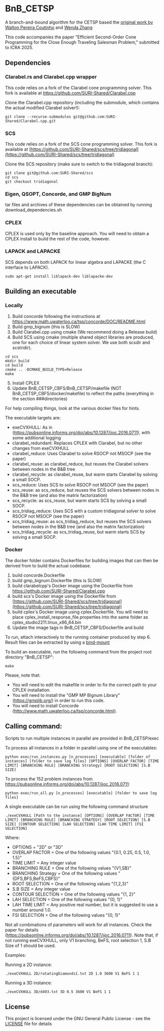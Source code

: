 # BnB_CETSP

A branch-and-bound algorithm for the CETSP based the [original work by Walton Pereira Coutinho](https://github.com/waltonpcoutinho/BnB_CETSP) and [Wenda Zhang](https://github.com/UranusR/BnB_CETSP_CBFS)

This code accompanies the paper "Efficient Second-Order Cone Programming for the Close Enough Traveling Salesman Problem," submitted to ICRA 2025.

## Dependencies

### Clarabel.rs and Clarabel.cpp wrapper
This code relies on a fork of the Clarabel cone programming solver. This fork is available at https://github.com/SURI-Shared/Clarabel.cpp

Clone the Clarabel.cpp repository (including the submodule, which contains the actual modified Clarabel solver!):
```
git clone --recurse-submodules git@github.com:SURI-Shared/Clarabel.cpp.git
```

### SCS
This code relies on a fork of the SCS cone programming solver. This fork is available at [https://github.com/SURI-Shared/scs/tree/tridiagonal](https://github.com/SURI-Shared/scs/tree/tridiagonal)

Clone the SCS repository (make sure to switch to the tridiagonal branch):
```
git clone git@github.com:SURI-Shared/scs
cd scs
git checkout tridiagonal
```

### Eigen, QSOPT, Concorde, and GMP BigNum
tar files and archives of these dependencies can be obtained by running download_dependencies.sh

### CPLEX
CPLEX is used only by the baseline approach. You will need to obtain a CPLEX install to build the rest of the code, however.

### LAPACK and LAPACKE
SCS depends on both LAPACK for linear algebra and LAPACKE (the C interface to LAPACK).
```
sudo apt-get install liblapack-dev liblapacke-dev
```

## Building an executable

### Locally
1. Build concorde following the instructions at https://www.math.uwaterloo.ca/tsp/concorde/DOC/README.html
2. Build gmp_bignum (this is SLOW)
3. Build Clarabel.cpp using cmake (We recommend doing a Release build)
4. Build SCS using cmake (multiple shared object libraries are produced, one for each choice of linear system solver. We use both scsdir and scstridir).
```
cd scs
mkdir build
cd build
cmake .. -DCMAKE_BUILD_TYPE=Release
make
```
5. Install CPLEX
6. Update BnB_CETSP_CBFS/BnB_CETSP/makefile (NOT BnB_CETSP_CBFS/docker/makefile) to reflect the paths (everything in the section ###directories)

For help compiling things, look at the various docker files for hints.

The executable targets are:
* exeCVXHULL: As in (https://pubsonline.informs.org/doi/abs/10.1287/ijoc.2016.0711), with some additional logging
* clarabel_redundant: Replaces CPLEX with Clarabel, but no other changes from exeCVXHULL
* clarabel_reduce: Uses Clarabel to solve RSOCP not MSOCP (see the paper)
* clarabel_reuse: as clarabel_reduce, but reuses the Clarabel solvers between nodes in the B&B tree
* clarabel_recycle: as clarabel_reuse, but warm starts Clarabel by solving a small SOCP.
* scs_reduce: Uses SCS to solve RSOCP not MSOCP (see the paper)
* scs_reuse: as scs_reduce, but reuses the SCS solvers between nodes in the B&B tree (and also the matrix factorization)
* scs_recycle: as scs_reuse, but warm starts SCS by solving a small SOCP.
* scs_tridiag_reduce: Uses SCS with a custom tridiagonal solver to solve RSOCP not MSOCP (see the paper)
* scs_tridiag_reuse: as scs_tridiag_reduce, but reuses the SCS solvers between nodes in the B&B tree (and also the matrix factorization)
* scs_tridiag_recycle: as scs_tridiag_reuse, but warm starts SCS by solving a small SOCP.


### Docker
The docker folder contains Dockerfiles for building images that can then be derived from to build the actual codebase.
1. build concorde.Dockerfile
2. build gmp_bignum.Dockerfile (this is SLOW)
3. build clarabelcpp's Docker image using the Dockerfile from https://github.com/SURI-Shared/Clarabel.cpp
4. build scs's Docker image using the Dockerfile from [https://github.com/SURI-Shared/scs/tree/tridiagonal](https://github.com/SURI-Shared/scs/tree/tridiagonal)
5. build cplex's Docker image using cplex.Dockerfile. You will need to place cplex_install_response_file.properties into the same folder as cplex_studio2211.linux_x86_64.bin
6. Update the image tags in BnB_CETSP_CBFS/Dockerfile and build

To run, attach interactively to the running container produced by step 6. Result files can be extracted by using a [bind-mount ](https://docs.docker.com/storage/bind-mounts/)

To build an executable, run the following command from the project root directory "BnB_CETSP":
```
make
```
Please, note that:
 * You will need to edit the makefile in order to fix the correct path to your CPLEX installation.
 * You will need to install the "GMP MP Bignum Library" (https://gmplib.org/) in order to run this code.
 * You will need to install Concorde (http://www.math.uwaterloo.ca/tsp/concorde.html).

## Calling command:

Scripts to run multiple instances in parallel are provided in BnB_CETSP/exec

To process all instances in a folder in parallel using one of the executables:
```
python exec/run_instances.py [n_processes] [executable] [folder of instances] [folder to save log files] [OPTIONS] [OVERLAP FACTOR] [TIME LIMIT] [BRANCHING RULE] [BRANCHING Strategy] [ROOT SELECTION] [S.B SIZE]
```

To process the 152 problem instances from https://pubsonline.informs.org/doi/abs/10.1287/ijoc.2016.0711:
```
python exec/run_all.py [n_processes] [executable] [folder to save log files]
```

A single executable can be run using the following command structure
```
./exeCVXHULL [Path to the instance] [OPTIONS] [OVERLAP FACTOR] [TIME LIMIT] [BRANCHING RULE] [BRANCHING STRATEGY] [ROOT SELECTION] [S.B SIZE] [CONTOUR SELECTION] [LAH SELECTION] [LAH TIME LIMIT] [FSI SELECTION]
```
Where:

 * OPTIONS = "2D" or "3D"
 * OVERLAP FACTOR = One of the following values "{0.1, 0.25, 0.5, 1.0, 1.5}"
 * TIME LIMIT = Any integer value
 * BRANCHING RULE = One of the following values "{V1,SB}"
 * BRANCHING Strategy = One of the following values "{DFS,BFS,BeFS,CBFS}"
 * ROOT SELECTION = One of the following values "{1,2,3}"
 * S.B SIZE = Any integer value
 * CONTOUR SELECTION = One of the following values "{1, 2}"
 * LAH SELECTION = One of the following values "{0, 1}"
 * LAH TIME LIMIT = Any positive real number, but it is suggested to use a number around 1.0.
 * FSI SELECTION = One of the following values "{0, 1}"

Not all combinations of parameters will work for all instances. Check the paper for details (https://pubsonline.informs.org/doi/abs/10.1287/ijoc.2016.0711).
Note that, if not running exeCVXHULL, only V1 branching, BeFS, root selection 1, S.B Size of 1 should be used.

Examples:

Running a 2D instance:
```
./exeCVXHULL 2D/rotatingDiamonds1.txt 2D 1.0 3600 V1 BeFS 1 1
```

Running a 3D instance:
```
./exeCVXHULL 3D/d493.txt 3D 0.5 3600 V1 BeFS 1 1
```

## License

This project is licensed under the GNU General Public License - see the [LICENSE](LICENSE) file for details


